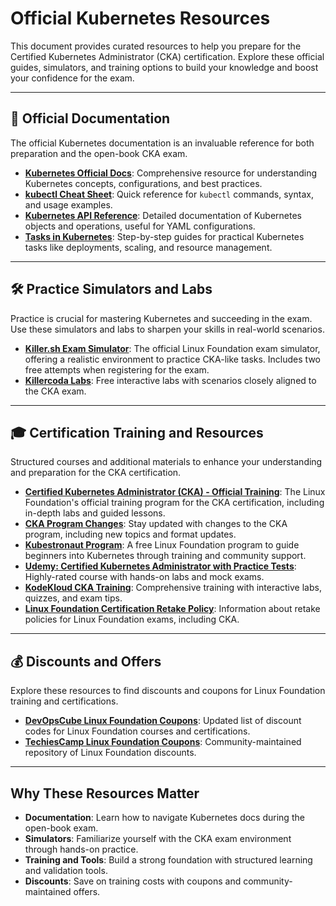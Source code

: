 # Official Kubernetes Resources

This document provides curated resources to help you prepare for the Certified Kubernetes Administrator (CKA) certification. Explore these official guides, simulators, and training options to build your knowledge and boost your confidence for the exam.

---

## 📘 Official Documentation
The official Kubernetes documentation is an invaluable reference for both preparation and the open-book CKA exam.

- [**Kubernetes Official Docs**](https://kubernetes.io/docs/home/): Comprehensive resource for understanding Kubernetes concepts, configurations, and best practices.
- [**kubectl Cheat Sheet**](https://kubernetes.io/docs/reference/kubectl/quick-reference/): Quick reference for `kubectl` commands, syntax, and usage examples.
- [**Kubernetes API Reference**](https://kubernetes.io/docs/reference/kubernetes-api/): Detailed documentation of Kubernetes objects and operations, useful for YAML configurations.
- [**Tasks in Kubernetes**](https://kubernetes.io/docs/tasks/): Step-by-step guides for practical Kubernetes tasks like deployments, scaling, and resource management.

---

## 🛠️ Practice Simulators and Labs
Practice is crucial for mastering Kubernetes and succeeding in the exam. Use these simulators and labs to sharpen your skills in real-world scenarios.

- [**Killer.sh Exam Simulator**](https://killer.sh/cka): The official Linux Foundation exam simulator, offering a realistic environment to practice CKA-like tasks. Includes two free attempts when registering for the exam.
- [**Killercoda Labs**](https://killercoda.com/sachin/course/CKA): Free interactive labs with scenarios closely aligned to the CKA exam.

---

## 🎓 Certification Training and Resources
Structured courses and additional materials to enhance your understanding and preparation for the CKA certification.

- [**Certified Kubernetes Administrator (CKA) - Official Training**](https://training.linuxfoundation.org/certification/certified-kubernetes-administrator-cka/): The Linux Foundation's official training program for the CKA certification, including in-depth labs and guided lessons.
- [**CKA Program Changes**](https://training.linuxfoundation.org/certified-kubernetes-administrator-cka-program-changes/): Stay updated with changes to the CKA program, including new topics and format updates.
- [**Kubestronaut Program**](https://training.linuxfoundation.org/resources/kubestronaut-program/): A free Linux Foundation program to guide beginners into Kubernetes through training and community support.
- [**Udemy: Certified Kubernetes Administrator with Practice Tests**](https://ibm-learning.udemy.com/course/certified-kubernetes-administrator-with-practice-tests/): Highly-rated course with hands-on labs and mock exams.
- [**KodeKloud CKA Training**](https://kodekloud.com/p/certified-kubernetes-administrator-cka): Comprehensive training with interactive labs, quizzes, and exam tips.
- [**Linux Foundation Certification Retake Policy**](https://training.linuxfoundation.org/about/policies/certification-exam-retake-policy/): Information about retake policies for Linux Foundation exams, including CKA.

---

## 💰 Discounts and Offers
Explore these resources to find discounts and coupons for Linux Foundation training and certifications.

- [**DevOpsCube Linux Foundation Coupons**](https://devopscube.com/linux-foundation-coupon/): Updated list of discount codes for Linux Foundation courses and certifications.
- [**TechiesCamp Linux Foundation Coupons**](https://github.com/techiescamp/linux-foundation-coupon): Community-maintained repository of Linux Foundation discounts.

---

## Why These Resources Matter
- **Documentation**: Learn how to navigate Kubernetes docs during the open-book exam.
- **Simulators**: Familiarize yourself with the CKA exam environment through hands-on practice.
- **Training and Tools**: Build a strong foundation with structured learning and validation tools.
- **Discounts**: Save on training costs with coupons and community-maintained offers.
